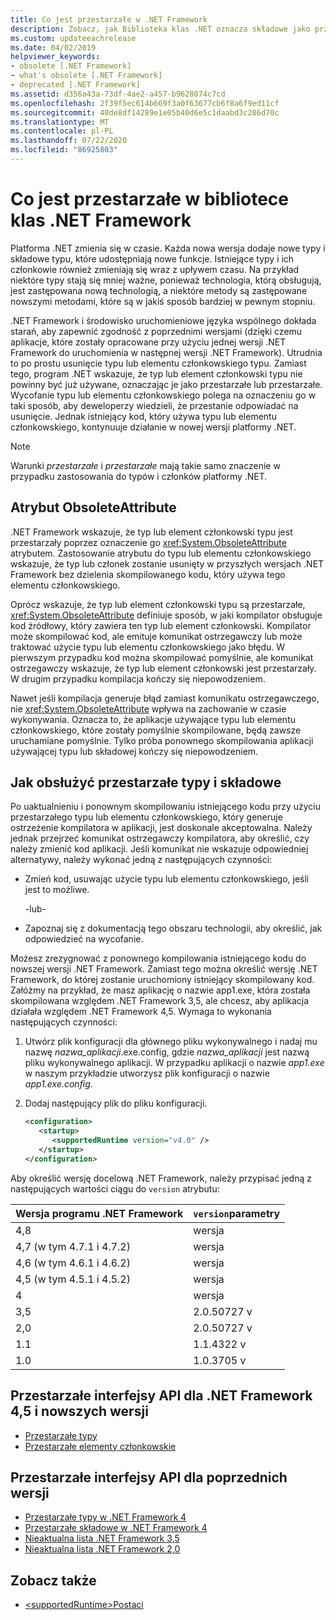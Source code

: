 ```yaml
---
title: Co jest przestarzałe w .NET Framework
description: Zobacz, jak Biblioteka klas .NET oznacza składowe jako przestarzałe. Poznaj atrybut ObsoleteAttribute, sposób obsługi przestarzałych typów i elementów członkowskich.
ms.custom: updateeachrelease
ms.date: 04/02/2019
helpviewer_keywords:
- obsolete [.NET Framework]
- what's obsolete [.NET Framework]
- deprecated [.NET Framework]
ms.assetid: d356a43a-73df-4ae2-a457-b9628074c7cd
ms.openlocfilehash: 2f39f5ec614b669f3a0f63677cb6f8a6f9ed11cf
ms.sourcegitcommit: 40de8df14289e1e05b40d6e5c1daabd3c286d70c
ms.translationtype: MT
ms.contentlocale: pl-PL
ms.lasthandoff: 07/22/2020
ms.locfileid: "86925803"
---
```

# <a name="whats-obsolete-in-the-net-framework-class-library"></a>Co jest przestarzałe w bibliotece klas .NET Framework

Platforma .NET zmienia się w czasie. Każda nowa wersja dodaje nowe typy i składowe typu, które udostępniają nowe funkcje. Istniejące typy i ich członkowie również zmieniają się wraz z upływem czasu. Na przykład niektóre typy stają się mniej ważne, ponieważ technologia, którą obsługują, jest zastępowana nową technologią, a niektóre metody są zastępowane nowszymi metodami, które są w jakiś sposób bardziej w pewnym stopniu.

.NET Framework i środowisko uruchomieniowe języka wspólnego dokłada starań, aby zapewnić zgodność z poprzednimi wersjami (dzięki czemu aplikacje, które zostały opracowane przy użyciu jednej wersji .NET Framework do uruchomienia w następnej wersji .NET Framework). Utrudnia to po prostu usunięcie typu lub elementu członkowskiego typu. Zamiast tego, program .NET wskazuje, że typ lub element członkowski typu nie powinny być już używane, oznaczając je jako przestarzałe lub przestarzałe. Wycofanie typu lub elementu członkowskiego polega na oznaczeniu go w taki sposób, aby deweloperzy wiedzieli, że przestanie odpowiadać na usunięcie. Jednak istniejący kod, który używa typu lub elementu członkowskiego, kontynuuje działanie w nowej wersji platformy .NET.

> [!NOTE]
> Warunki *przestarzałe* i *przestarzałe* mają takie samo znaczenie w przypadku zastosowania do typów i członków platformy .NET.

## <a name="the-obsoleteattribute-attribute"></a>Atrybut ObsoleteAttribute

.NET Framework wskazuje, że typ lub element członkowski typu jest przestarzały poprzez oznaczenie go <xref:System.ObsoleteAttribute> atrybutem. Zastosowanie atrybutu do typu lub elementu członkowskiego wskazuje, że typ lub członek zostanie usunięty w przyszłych wersjach .NET Framework bez dzielenia skompilowanego kodu, który używa tego elementu członkowskiego.

Oprócz wskazuje, że typ lub element członkowski typu są przestarzałe, <xref:System.ObsoleteAttribute> definiuje sposób, w jaki kompilator obsługuje kod źródłowy, który zawiera ten typ lub element członkowski. Kompilator może skompilować kod, ale emituje komunikat ostrzegawczy lub może traktować użycie typu lub elementu członkowskiego jako błędu. W pierwszym przypadku kod można skompilować pomyślnie, ale komunikat ostrzegawczy wskazuje, że typ lub element członkowski jest przestarzały. W drugim przypadku kompilacja kończy się niepowodzeniem.

Nawet jeśli kompilacja generuje błąd zamiast komunikatu ostrzegawczego, nie <xref:System.ObsoleteAttribute> wpływa na zachowanie w czasie wykonywania. Oznacza to, że aplikacje używające typu lub elementu członkowskiego, które zostały pomyślnie skompilowane, będą zawsze uruchamiane pomyślnie. Tylko próba ponownego skompilowania aplikacji używającej typu lub składowej kończy się niepowodzeniem.

## <a name="how-to-handle-obsolete-types-and-members"></a>Jak obsłużyć przestarzałe typy i składowe

Po uaktualnieniu i ponownym skompilowaniu istniejącego kodu przy użyciu przestarzałego typu lub elementu członkowskiego, który generuje ostrzeżenie kompilatora w aplikacji, jest doskonale akceptowalna. Należy jednak przejrzeć komunikat ostrzegawczy kompilatora, aby określić, czy należy zmienić kod aplikacji. Jeśli komunikat nie wskazuje odpowiedniej alternatywy, należy wykonać jedną z następujących czynności:

- Zmień kod, usuwając użycie typu lub elementu członkowskiego, jeśli jest to możliwe.

     -lub-

- Zapoznaj się z dokumentacją tego obszaru technologii, aby określić, jak odpowiedzieć na wycofanie.

Możesz zrezygnować z ponownego kompilowania istniejącego kodu do nowszej wersji .NET Framework. Zamiast tego można określić wersję .NET Framework, do której zostanie uruchomiony istniejący skompilowany kod. Załóżmy na przykład, że masz aplikację o nazwie app1.exe, która została skompilowana względem .NET Framework 3,5, ale chcesz, aby aplikacja działała względem .NET Framework 4,5. Wymaga to wykonania następujących czynności:

1. Utwórz plik konfiguracji dla głównego pliku wykonywalnego i nadaj mu nazwę *nazwa_aplikacji*.exe.config, gdzie *nazwa_aplikacji* jest nazwą pliku wykonywalnego aplikacji. W przypadku aplikacji o nazwie *app1.exe* w naszym przykładzie utworzysz plik konfiguracji o nazwie *app1.exe.config*.

2. Dodaj następujący plik do pliku konfiguracji.

    ```xml
    <configuration>
       <startup>
          <supportedRuntime version="v4.0" />
       </startup>
    </configuration>
    ```

Aby określić wersję docelową .NET Framework, należy przypisać jedną z następujących wartości ciągu do `version` atrybutu:

|Wersja programu .NET Framework|`version`parametry|
|-|-|
|4,8|wersja|
|4,7 (w tym 4.7.1 i 4.7.2)|wersja|
|4,6 (w tym 4.6.1 i 4.6.2)|wersja|
|4,5 (w tym 4.5.1 i 4.5.2)|wersja|
|4|wersja|
|3,5|2.0.50727 v|
|2,0|2.0.50727 v|
|1.1|1.1.4322 v|
|1.0|1.0.3705 v|

## <a name="obsolete-apis-for-net-framework-45-and-later-versions"></a>Przestarzałe interfejsy API dla .NET Framework 4,5 i nowszych wersji

- [Przestarzałe typy](obsolete-types.md)
- [Przestarzałe elementy członkowskie](obsolete-members.md)

## <a name="obsolete-apis-for-previous-versions"></a>Przestarzałe interfejsy API dla poprzednich wersji

- [Przestarzałe typy w .NET Framework 4](https://docs.microsoft.com/previous-versions/dotnet/netframework-4.0/ee461503(v=vs.100))
- [Przestarzałe składowe w .NET Framework 4](https://docs.microsoft.com/previous-versions/dotnet/netframework-4.0/ee471421(v=vs.100))
- [Nieaktualna lista .NET Framework 3,5](https://docs.microsoft.com/previous-versions/cc835481(v=msdn.10))
- [Nieaktualna lista .NET Framework 2,0](https://docs.microsoft.com/previous-versions/aa497286(v=msdn.10))

## <a name="see-also"></a>Zobacz także

- [\<supportedRuntime>Postaci](../configure-apps/file-schema/startup/supportedruntime-element.md)
